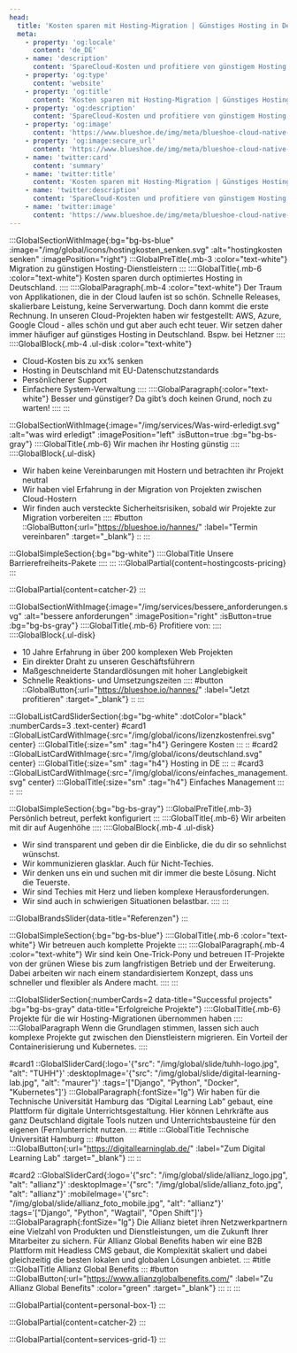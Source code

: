 ```yaml
---
head:
  title: 'Kosten sparen mit Hosting-Migration | Günstiges Hosting in Deutschland'
  meta:
    - property: 'og:locale'
      content: 'de_DE'
    - name: 'description'
      content: 'SpareCloud-Kosten und profitiere von günstigem Hosting in Deutschland. Wir haben viel Erfahrung in der Migration von Projekten von AWA, Google, Azure zu einem deutschen Anbieter.'
    - property: 'og:type'
      content: 'website'
    - property: 'og:title'
      content: 'Kosten sparen mit Hosting-Migration | Günstiges Hosting in Deutschland'
    - property: 'og:description'
      content: 'SpareCloud-Kosten und profitiere von günstigem Hosting in Deutschland. Wir haben viel Erfahrung in der Migration von Projekten von AWA, Google, Azure zu einem deutschen Anbieter.'
    - property: 'og:image'
      content: 'https://www.blueshoe.de/img/meta/blueshoe-cloud-native-devlopment.png'
    - property: 'og:image:secure_url'
      content: 'https://www.blueshoe.de/img/meta/blueshoe-cloud-native-devlopment.png'
    - name: 'twitter:card'
      content: 'summary'
    - name: 'twitter:title'
      content: 'Kosten sparen mit Hosting-Migration | Günstiges Hosting in Deutschland'
    - name: 'twitter:description'
      content: 'SpareCloud-Kosten und profitiere von günstigem Hosting in Deutschland. Wir haben viel Erfahrung in der Migration von Projekten von AWA, Google, Azure zu einem deutschen Anbieter.'
    - name: 'twitter:image'
      content: 'https://www.blueshoe.de/img/meta/blueshoe-cloud-native-devlopment.png'
---
```


:::GlobalSectionWithImage{:bg="bg-bs-blue" :image="/img/global/icons/hostingkosten_senken.svg" :alt="hostingkosten senken" :imagePosition="right"}
:::GlobalPreTitle{.mb-3 :color="text-white"}
Migration zu günstigen Hosting-Dienstleistern
:::
::::GlobalTitle{.mb-6 :color="text-white"}
Kosten sparen durch optimiertes Hosting in Deutschland.
::::
::::GlobalParagraph{.mb-4 :color="text-white"}
Der Traum von Applikationen, die in der Cloud laufen ist so schön. Schnelle Releases, skalierbare Leistung, keine Serverwartung. Doch dann kommt die erste Rechnung. In unseren Cloud-Projekten haben wir festgestellt: AWS, Azure, Google Cloud - alles schön und gut aber auch echt teuer. Wir setzen daher immer häufiger auf günstiges Hosting in Deutschland. Bspw. bei Hetzner
::::
::::GlobalBlock{.mb-4 .ul-disk :color="text-white"}
- Cloud-Kosten bis zu xx% senken
- Hosting in Deutschland mit EU-Datenschutzstandards
- Persönlicherer Support
- Einfachere System-Verwaltung
::::
::::GlobalParagraph{:color="text-white"}
Besser und günstiger? Da gibt’s doch keinen Grund, noch zu warten!
::::
:::


<!--- Wir machen ihr Hosting günstig --->
:::GlobalSectionWithImage{:image="/img/services/Was-wird-erledigt.svg" :alt="was wird erledigt" :imagePosition="left" :isButton=true :bg="bg-bs-gray"}
::::GlobalTitle{.mb-6}
Wir machen ihr Hosting günstig
::::
::::GlobalBlock{.ul-disk}
- Wir haben keine Vereinbarungen mit Hostern und betrachten ihr Projekt neutral
- Wir haben viel Erfahrung in der Migration von Projekten zwischen Cloud-Hostern
- Wir finden auch versteckte Sicherheitsrisiken, sobald wir Projekte zur Migration vorbereiten
::::
#button
::GlobalButton{:url="https://blueshoe.io/hannes/" :label="Termin vereinbaren" :target="_blank"}
::
:::

<!--- Pricing --->
:::GlobalSimpleSection{:bg="bg-white"}
::::GlobalTitle
Unsere Barrierefreiheits-Pakete
::::
:::
:::GlobalPartial{content=hostingcosts-pricing}
:::

<!--- Call an expert --->
:::GlobalPartial{content=catcher-2}
:::

<!--- Profitiere von: --->
:::GlobalSectionWithImage{:image="/img/services/bessere_anforderungen.svg" :alt="bessere anforderungen" :imagePosition="right" :isButton=true :bg="bg-bs-gray"}
::::GlobalTitle{.mb-6}
Profitiere von:
::::
::::GlobalBlock{.ul-disk}
- 10 Jahre Erfahrung in über 200 komplexen Web Projekten
- Ein direkter Draht zu unseren Geschäftsführern
- Maßgeschneiderte Standardlösungen mit hoher Langlebigkeit
- Schnelle Reaktions- und Umsetzungszeiten
::::
#button
::GlobalButton{:url="https://blueshoe.io/hannes/" :label="Jetzt profitieren" :target="_blank"}
::
:::


<!--- Profitiere von: Boxen --->
:::GlobalListCardSliderSection{:bg="bg-white" :dotColor="black" :numberCards=3 .text-center}
#card1
::GlobalListCardWithImage{:src="/img/global/icons/lizenzkostenfrei.svg" center}
:::GlobalTitle{:size="sm" :tag="h4"}
Geringere Kosten
:::
::
#card2
::GlobalListCardWithImage{:src="/img/global/icons/deutschland.svg" center}
:::GlobalTitle{:size="sm" :tag="h4"}
Hosting in DE
:::
::
#card3
::GlobalListCardWithImage{:src="/img/global/icons/einfaches_management.svg" center}
:::GlobalTitle{:size="sm" :tag="h4"}
Einfaches Management
:::
::
:::

<!--- Persönlich betreut, perfekt konfiguriert --->
:::GlobalSimpleSection{:bg="bg-bs-gray"}
:::GlobalPreTitle{.mb-3}
Persönlich betreut, perfekt konfiguriert
:::
::::GlobalTitle{.mb-6}
Wir arbeiten mit dir auf Augenhöhe
::::
::::GlobalBlock{.mb-4 .ul-disk}
- Wir sind transparent und geben dir die Einblicke, die du dir so sehnlichst wünschst.
- Wir kommunizieren glasklar. Auch für Nicht-Techies.
- Wir denken uns ein und suchen mit dir immer die beste Lösung. Nicht die Teuerste.
- Wir sind Techies mit Herz und lieben komplexe Herausforderungen.
- Wir sind auch in schwierigen Situationen belastbar.
::::
:::

<!--- Referenzen --->
:::GlobalBrandsSlider{data-title="Referenzen"}
::: 

<!--- Wir betreuen auch komplette Projekte --->
:::GlobalSimpleSection{:bg="bg-bs-blue"}
::::GlobalTitle{.mb-6 :color="text-white"}
Wir betreuen auch komplette Projekte
::::
::::GlobalParagraph{.mb-4 :color="text-white"}
Wir sind kein One-Trick-Pony und betreuen IT-Projekte von der grünen Wiese bis zum langfristigen Betrieb und der Erweiterung. Dabei arbeiten wir nach einem standardisiertem Konzept, dass uns schneller und flexibler als Andere macht.
::::
:::


<!--- Projekte --->
:::GlobalSliderSection{:numberCards=2 data-title="Successful projects" :bg="bg-bs-gray" data-title="Erfolgreiche Projekte"}
::::GlobalTitle{.mb-6}
Projekte für die wir Hosting-Migrationen übernommen haben
::::
::::GlobalParagraph
Wenn die Grundlagen stimmen, lassen sich auch komplexe Projekte gut zwischen den Dienstleistern migrieren. Ein Vorteil der Containerisierung und Kubernetes.
::::

#card1
::GlobalSliderCard{:logo='{"src": "/img/global/slide/tuhh-logo.jpg", "alt": "TUHH"}' :desktopImage='{"src": "/img/global/slide/digital-learning-lab.jpg", "alt": "maurer"}' :tags='["Django", "Python", "Docker", "Kubernetes"]'}
:::GlobalParagraph{:fontSize="lg"}
Wir haben für die Technische Universität Hamburg das “Digital Learning Lab” gebaut, eine Plattform für digitale Unterrichtsgestaltung. Hier können Lehrkräfte aus ganz Deutschland digitale Tools nutzen und Unterrichtsbausteine für den eigenen (Fern)unterricht nutzen.
:::
#title
:::GlobalTitle
Technische Universität Hamburg
:::
#button
:::GlobalButton{:url="https://digitallearninglab.de/" :label="Zum Digital Learning Lab" :target="_blank"}
:::
::

#card2
::GlobalSliderCard{:logo='{"src": "/img/global/slide/allianz_logo.jpg", "alt": "allianz"}' :desktopImage='{"src": "/img/global/slide/allianz_foto.jpg", "alt": "allianz"}' :mobileImage='{"src": "/img/global/slide/allianz_foto_mobile.jpg", "alt": "allianz"}' :tags='["Django", "Python", "Wagtail", "Open Shift"]'}
:::GlobalParagraph{:fontSize="lg"}
Die Allianz bietet ihren Netzwerkpartnern eine Vielzahl von Produkten und Dienstleistungen, um die Zukunft Ihrer Mitarbeiter zu sichern. Für Allianz Global Benefits haben wir eine B2B Plattform mit Headless CMS gebaut, die Komplexität skaliert und dabei gleichzeitig die besten lokalen und globalen Lösungen anbietet.
:::
#title
:::GlobalTitle
Allianz Global Benefits
:::
#button
:::GlobalButton{:url="https://www.allianzglobalbenefits.com/" :label="Zu Allianz Global Benefits" :color="green" :target="_blank"}
:::
::
:::

<!--- persönlicher Kontakt --->
:::GlobalPartial{content=personal-box-1}
:::



<!--- Call an expert --->
:::GlobalPartial{content=catcher-2}
:::


<!--- Service Grid --->
:::GlobalPartial{content=services-grid-1}
:::